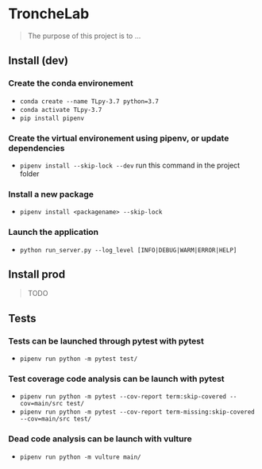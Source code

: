 # TroncheLab
> The purpose of this project is to ...

## Install (dev)
### Create the conda environement
 * `conda create --name TLpy-3.7 python=3.7`
 * `conda activate TLpy-3.7`
 * `pip install pipenv`
###  Create the virtual environement using pipenv, or update dependencies 
 * `pipenv install --skip-lock --dev` run this command in the project folder
### Install a new package
 * `pipenv install <packagename> --skip-lock`
### Launch the application
 * `python run_server.py --log_level [INFO|DEBUG|WARM|ERROR|HELP]`


## Install prod 
> TODO 

## Tests
### Tests can be launched through pytest with pytest
* `pipenv run python -m pytest test/`
### Test coverage code analysis can be launch with pytest
* `pipenv run python -m pytest --cov-report term:skip-covered --cov=main/src test/`
* `pipenv run python -m pytest --cov-report term-missing:skip-covered --cov=main/src test/`
### Dead code analysis can be launch with vulture
* `pipenv run python -m vulture main/`